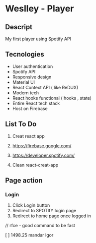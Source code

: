 # Weslley - Player 

## Descript 

My first player using Spotify API

## Tecnologies 

- User authentication
- Spotify API
- Responsive design
- Material UI
- React Context API ( like ReDUX)
- Modern tech
- React hooks functional ( hooks , state)
- Entire React tech stack
- Host on Firebase

## List To Do 

1. Creat react app 

2. https://firebase.google.com/

3. https://developer.spotify.com/

4. Clean react-creat-app

## Page action

### Login

1. Click Login button
2. Redirect to SPOTIfY login page
3. Redirect to home page once logged in 

// rfce - good command to be fast 


[ ] 1498.25 mandar Igor




